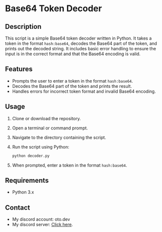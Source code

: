 # Base64 Token Decoder

## Description

This script is a simple Base64 token decoder written in Python. It takes a token in the format `hash:base64`, decodes the Base64 part of the token, and prints out the decoded string. It includes basic error handling to ensure the input is in the correct format and that the Base64 encoding is valid.

## Features

- Prompts the user to enter a token in the format `hash:base64`.
- Decodes the Base64 part of the token and prints the result.
- Handles errors for incorrect token format and invalid Base64 encoding.

## Usage

1. Clone or download the repository.
2. Open a terminal or command prompt.
3. Navigate to the directory containing the script.
4. Run the script using Python:

    ```bash
    python decoder.py
    ```

5. When prompted, enter a token in the format `hash:base64`.

## Requirements

- Python 3.x

## Contact
- My discord account: oto.dev
- My discord server: [Click here](https://discord.gg/NUuXqpGxqa).

